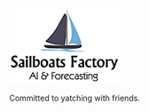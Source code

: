 <img src="./resources/SailBoatsFactoryLogo.png" alt="SailBoatsFactory" style="width: 200px;"/>

Committed to yatching with friends.

